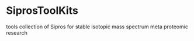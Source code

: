 # SiprosToolKits
tools collection of Sipros for stable isotopic mass spectrum meta proteomic research

